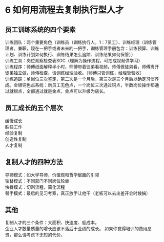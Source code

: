 # 6 如何用流程去复制执行型人才

## 员工训练系统的四个要素

训练团队：两个重要角色（训练员（训练执行人，1：7员工）、训练经理（训练管理者，兼职，现在一把手或者未来的一把手，训练管理手册包含：训练预算、训练计划、训练计划如何执行、训练结果怎么追踪、训练结果如何保管））  
训练工具：岗位观察检查表SOC（理解为操作流程，可拍成视频供学习）  
训练程序：师傅纸面解释半小时，师傅带着徒弟看视频，师傅做徒弟看，师傅离开徒弟独立做，师傅检查，请训练经理验收。（师傅只管训练，经理管验收）  
训练追踪：单岗位三次鉴定，第二次是一个月后，第三次是三个月后以确定习惯养成。金银铜色点系统：新员工无色点，一个岗位三次通过铜点，半数岗位操作都通过就银点，全部通过就是金点，金点可以升级为店长。  

## 员工成长的五个层次  

缓慢成长  
胜任工作  
经验复制  
创造性复制  
人才复制  

## 复制人才的四种方法

导师模式：如大学导师，价值观和哲学层面的引领  
轮替模式：不同部门不同岗位轮替  
快餐模式：切割流程，简化流程  
替手模式：最后的见习考察，真正放手让他干（老板可以去出差开会时候搞）  

## 其他

复制人才的三个条件：大面积、快速度、低成本。  
企业人才数量质量的增长应该不落后于业绩的成长。
如果你觉得培训的费用昂贵，那么请考虑下无知的代价。  
